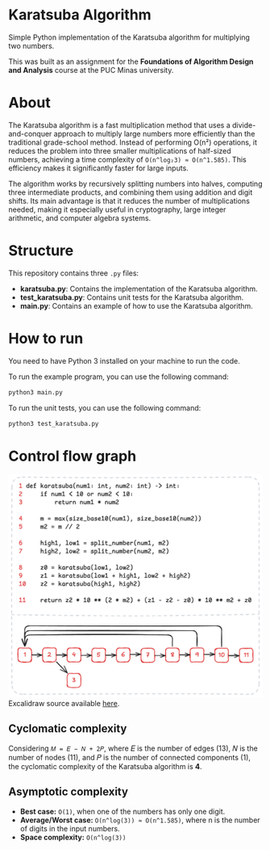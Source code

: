 # Karatsuba Algorithm

Simple Python implementation of the Karatsuba algorithm for multiplying two numbers.

This was built as an assignment for the **Foundations of Algorithm Design and Analysis** course at the PUC Minas university.

# About

The Karatsuba algorithm is a fast multiplication method that uses a divide-and-conquer approach to multiply large numbers more efficiently than the traditional grade-school method. Instead of performing O(n²) operations, it reduces the problem into three smaller multiplications of half-sized numbers, achieving a time complexity of `O(n^log₂3) ≈ O(n^1.585)`. This efficiency makes it significantly faster for large inputs.

The algorithm works by recursively splitting numbers into halves, computing three intermediate products, and combining them using addition and digit shifts. Its main advantage is that it reduces the number of multiplications needed, making it especially useful in cryptography, large integer arithmetic, and computer algebra systems.

# Structure

This repository contains three `.py` files:

- **karatsuba.py**: Contains the implementation of the Karatsuba algorithm.
- **test_karatsuba.py**: Contains unit tests for the Karatsuba algorithm.
- **main.py**: Contains an example of how to use the Karatsuba algorithm.

# How to run

You need to have Python 3 installed on your machine to run the code.

To run the example program, you can use the following command:

```bash
python3 main.py
```

To run the unit tests, you can use the following command:

```bash
python3 test_karatsuba.py
```

# Control flow graph

![](misc/cyclomatic-complexity.png)
Excalidraw source available [here](misc/cyclomatic-complexity.excalidraw).

## Cyclomatic complexity

Considering `𝑀 = 𝐸 − 𝑁 + 2𝑃`, where 𝐸 is the number of edges (13), 𝑁 is the number of nodes (11), and 𝑃 is the number of connected components (1), the cyclomatic complexity of the Karatsuba algorithm is **4**.

## Asymptotic complexity

- **Best case:** `O(1)`, when one of the numbers has only one digit.
- **Average/Worst case:** `O(n^log(3)) ≈ O(n^1.585)`, where n is the number of digits in the input numbers.
- **Space complexity:** `O(n^log(3))`